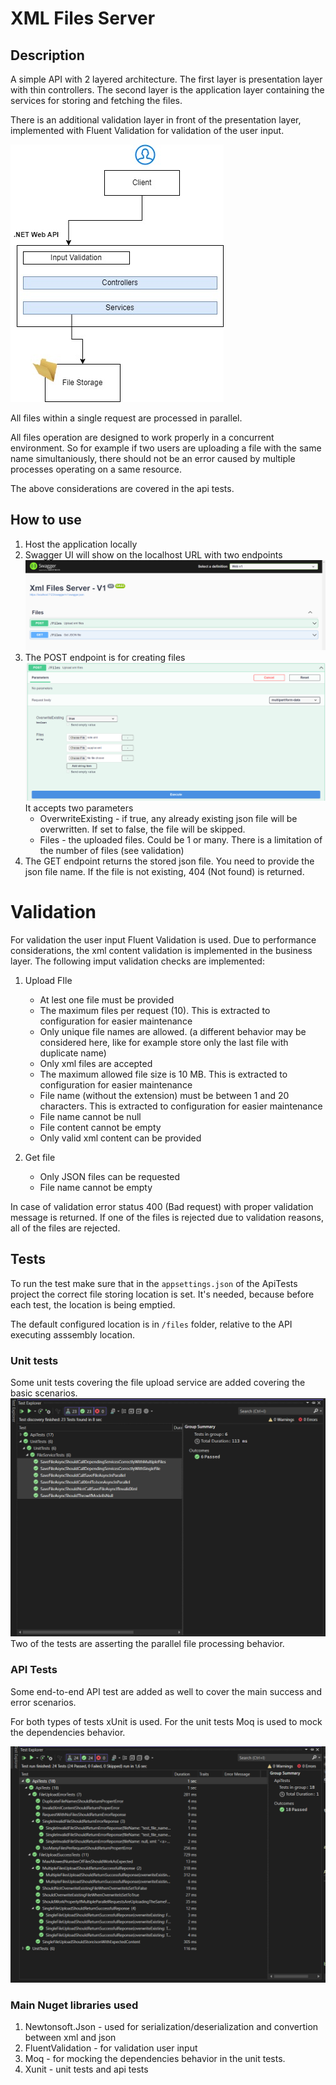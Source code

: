 # XML Files Server

## Description

A simple API with 2 layered architecture. The first layer is presentation layer with thin controllers. The second layer is the application layer containing the services for storing and fetching the files.

There is an additional validation layer in front of the presentation layer, implemented with Fluent Validation for validation of the user input.

![alt](./resources/infrastructure.jpg)

All files within a single request are processed in parallel.

All files operation are designed to work properly in a concurrent environment. So for example if two users are uploading a file with the same name simultaniously, there should not be an error caused by multiple processes operating on a same resource.

The above considerations are covered in the api tests.

## How to use

1. Host the application locally
1. Swagger UI will show on the localhost URL with two endpoints
   ![alt](./resources/swagger.PNG)
1. The POST endpoint is for creating files
   ![alt](./resources/swagger-post.PNG)
   It accepts two parameters
   - OverwriteExisting - if true, any already existing json file will be overwritten. If set to false, the file will be skipped.
   - Files - the uploaded files. Could be 1 or many. There is a limitation of the number of files (see validation)
1. The GET endpoint returns the stored json file. You need to provide the json file name. If the file is not existing, 404 (Not found) is returned.

# Validation

For validation the user input Fluent Validation is used. Due to performance considerations, the xml content validation is implemented in the business layer.
The following imput validation checks are implemented:

1. Upload FIle

   - At lest one file must be provided
   - The maximum files per request (10). This is extracted to configuration for easier maintenance
   - Only unique file names are allowed. (a different behavior may be considered here, like for example store only the last file with duplicate name)
   - Only xml files are accepted
   - The maximum allowed file size is 10 MB. This is extracted to configuration for easier maintenance
   - File name (without the extension) must be between 1 and 20 characters. This is extracted to configuration for easier maintenance
   - File name cannot be null
   - File content cannot be empty
   - Only valid xml content can be provided

2. Get file
   - Only JSON files can be requested
   - File name cannot be empty

In case of validation error status 400 (Bad request) with proper validation message is returned. If one of the files is rejected due to validation reasons, all of the files are rejected.

## Tests

To run the test make sure that in the `appsettings.json` of the ApiTests project the correct file storing location is set. It's needed, because before each test, the location is being emptied.

The default configured location is in `/files` folder, relative to the API executing asssembly location.

### Unit tests

Some unit tests covering the file upload service are added covering the basic scenarios.
![alt](./resources/unit%20tests.PNG)
Two of the tests are asserting the parallel file processing behavior.

### API Tests

Some end-to-end API test are added as well to cover the main success and error scenarios.

For both types of tests xUnit is used. For the unit tests Moq is used to mock the dependencies behavior.

![alt](./resources/api-tests.PNG)

### Main Nuget libraries used

1. Newtonsoft.Json - used for serialization/deserialization and convertion between xml and json
1. FluentValidation - for validation user input
1. Moq - for mocking the dependencies behavior in the unit tests.
1. Xunit - unit tests and api tests
